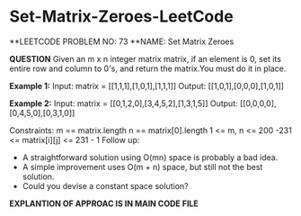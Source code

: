 # Set-Matrix-Zeroes-LeetCode

**LEETCODE PROBLEM NO: 73
**NAME: Set Matrix Zeroes

**QUESTION**
Given an m x n integer matrix matrix, if an element is 0, set its entire row and column to 0's, and return the matrix.You must do it in place. 

**Example 1:**
Input: matrix = [[1,1,1],[1,0,1],[1,1,1]]
Output: [[1,0,1],[0,0,0],[1,0,1]]

**Example 2:**
Input: matrix = [[0,1,2,0],[3,4,5,2],[1,3,1,5]]
Output: [[0,0,0,0],[0,4,5,0],[0,3,1,0]]
 
Constraints:
m == matrix.length
n == matrix[0].length
1 <= m, n <= 200
-231 <= matrix[i][j] <= 231 - 1
Follow up:

* A straightforward solution using O(mn) space is probably a bad idea.
* A simple improvement uses O(m + n) space, but still not the best solution.
* Could you devise a constant space solution?

**EXPLANTION OF APPROAC IS IN MAIN CODE FILE**

